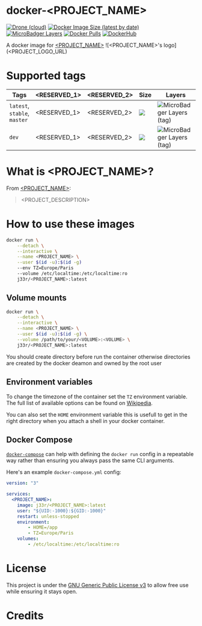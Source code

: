 # docker-<PROJECT_NAME>

[![Drone (cloud)](https://img.shields.io/drone/build/jee-r/docker-<PROJECT_NAME>?&style=flat-square)](https://cloud.drone.io/jee-r/docker-<PROJECT_NAME>)
[![Docker Image Size (latest by date)](https://img.shields.io/docker/image-size/j33r/<PROJECT_NAME>?style=flat-square)](https://microbadger.com/images/j33r/<PROJECT_NAME>)
[![MicroBadger Layers](https://img.shields.io/microbadger/layers/j33r/<PROJECT_NAME>?style=flat-square)](https://microbadger.com/images/j33r/<PROJECT_NAME>)
[![Docker Pulls](https://img.shields.io/docker/pulls/j33r/<PROJECT_NAME>?style=flat-square)](https://hub.docker.com/r/j33r/<PROJECT_NAME>)
[![DockerHub](https://shields.io/badge/Dockerhub-j33r/<PROJECT_NAME>-%232496ED?logo=docker&style=flat-square)](https://hub.docker.com/r/j33r/<PROJECT_NAME>)

A docker image for [<PROJECT_NAME>](<PROJECT_URL>) ![<PROJECT_NAME>'s logo](<PROJECT_LOGO_URL)

# Supported tags

| Tags | <RESERVED_1> | <RESERVED_2> | Size | Layers |
|-|-|-|-|-|
| `latest`, `stable`, `master` | <RESERVED_1> | <RESERVED_2> | ![](https://img.shields.io/docker/image-size/j33r/<PROJECT_NAME>/latest?style=flat-square) | ![MicroBadger Layers (tag)](https://img.shields.io/microbadger/layers/j33r/<PROJECT_NAME>/latest?style=flat-square) |
| `dev` | <RESERVED_1> | <RESERVED_2> | ![](https://img.shields.io/docker/image-size/j33r/<PROJECT_NAME>/dev?style=flat-square) | ![MicroBadger Layers (tag)](https://img.shields.io/microbadger/layers/j33r/<PROJECT_NAME>/dev?style=flat-square) |

# What is <PROJECT_NAME>?

From [<PROJECT_NAME>](<PROJECT_URL>):

> <PROJECT_DESCRIPTION>

# How to use these images

```bash
docker run \
    --detach \
    --interactive \
    --name <PROJECT_NAME> \
    --user $(id -u):$(id -g)
    --env TZ=Europe/Paris
    --volume /etc/localtime:/etc/localtime:ro
    j33r/<PROJECT_NAME>:latest
```    

## Volume mounts


```bash
docker run \
    --detach \
    --interactive \
    --name <PROJECT_NAME> \
    --user $(id -u):$(id -g) \
    --volume /path/to/your/<VOLUME>:<VOLUME> \
    j33r/<PROJECT_NAME>:latest
```

You should create directory before run the container otherwise directories are created by the docker deamon and owned by the root user

## Environment variables

To change the timezone of the container set the `TZ` environment variable. The full list of available options can be found on [Wikipedia](https://en.wikipedia.org/wiki/List_of_tz_database_time_zones).

You can also set the `HOME` environment variable this is usefull to get in the right directory when you attach a shell in your docker container.


## Docker Compose

[`docker-compose`](https://docs.docker.com/compose/) can help with defining the `docker run` config in a repeatable way rather than ensuring you always pass the same CLI arguments.

Here's an example `docker-compose.yml` config:

```yaml
version: "3"

services:
  <PROJECT_NAME>:
    image: j33r/<PROJECT_NAME>:latest    
    user: "${UID:-1000}:${GID:-1000}"
    restart: unless-stopped
    environment:
        - HOME=/app
        - TZ=Europe/Paris
    volumes:
        - /etc/localtime:/etc/localtime:ro
```

# License

This project is under the [GNU Generic Public License v3](https://github.com/jee-r/docker-<PROJECT_NAME>/blob/master/LICENSE) to allow free use while ensuring it stays open.

# Credits

<CREDIT>
